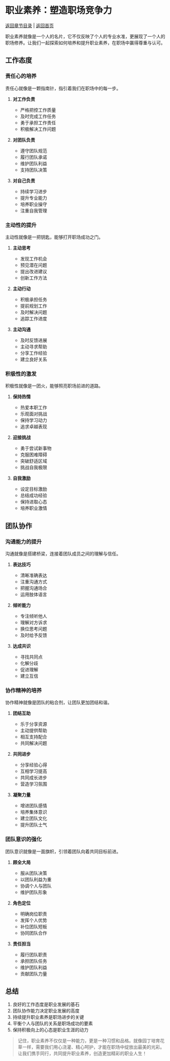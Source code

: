 # 职业素养：塑造职场竞争力

[返回章节目录](./index.md) | [返回首页](../README.md)

职业素养就像是一个人的名片，它不仅反映了个人的专业水准，更展现了一个人的职场修养。让我们一起探索如何培养和提升职业素养，在职场中赢得尊重与认可。

## 工作态度

### 责任心的培养

责任心就像是一颗指南针，指引着我们在职场中的每一步。

1. **对工作负责**
   - 严格把控工作质量
   - 及时完成工作任务
   - 勇于承担工作责任
   - 积极解决工作问题

2. **对团队负责**
   - 遵守团队规范
   - 履行团队承诺
   - 维护团队利益
   - 支持团队决策

3. **对自己负责**
   - 持续学习进步
   - 提升专业能力
   - 培养职业操守
   - 注重自我管理

### 主动性的提升

主动性就像是一把钥匙，能够打开职场成功之门。

1. **主动思考**
   - 发现工作机会
   - 预见潜在问题
   - 提出改进建议
   - 创新工作方法

2. **主动行动**
   - 积极承担任务
   - 提前规划工作
   - 及时解决问题
   - 追踪工作进度

3. **主动沟通**
   - 及时反馈进展
   - 主动寻求帮助
   - 分享工作经验
   - 建立良好关系

### 积极性的激发

积极性就像是一团火，能够照亮职场前进的道路。

1. **保持热情**
   - 热爱本职工作
   - 乐观面对挑战
   - 保持学习动力
   - 追求卓越表现

2. **迎接挑战**
   - 勇于尝试新事物
   - 克服困难障碍
   - 突破舒适区域
   - 挑战自我极限

3. **自我激励**
   - 设定目标激励
   - 总结成功经验
   - 保持进取心态
   - 培养职业激情

## 团队协作

### 沟通能力的提升

沟通就像是搭建桥梁，连接着团队成员之间的理解与信任。

1. **表达技巧**
   - 清晰准确表达
   - 注重沟通方式
   - 把握沟通场合
   - 运用肢体语言

2. **倾听能力**
   - 专注倾听他人
   - 理解对方诉求
   - 换位思考问题
   - 及时给予反馈

3. **达成共识**
   - 寻找共同点
   - 化解分歧
   - 促进理解
   - 建立互信

### 协作精神的培养

协作精神就像是团队的粘合剂，让团队更加团结和谐。

1. **团结互助**
   - 乐于分享资源
   - 主动提供帮助
   - 相互支持配合
   - 共同解决问题

2. **共同进步**
   - 分享经验心得
   - 互相学习提高
   - 共同成长进步
   - 营造学习氛围

3. **凝聚力量**
   - 增进团队感情
   - 培养集体意识
   - 建立团队文化
   - 提升团队士气

### 团队意识的强化

团队意识就像是一面旗帜，引领着团队向着共同目标前进。

1. **顾全大局**
   - 服从团队决策
   - 以团队利益为重
   - 协调个人与团队
   - 维护团队形象

2. **角色定位**
   - 明确岗位职责
   - 发挥个人优势
   - 补位团队短板
   - 协同团队合作

3. **责任担当**
   - 履行团队职责
   - 承担团队任务
   - 维护团队利益
   - 贡献团队力量

## 总结

1. 良好的工作态度是职业发展的基石
2. 团队协作能力决定职业发展的高度
3. 持续提升职业素养是职场进步的关键
4. 平衡个人与团队的关系是职场成功的要素
5. 保持积极向上的心态是职业生涯的动力

> 记住，职业素养不仅仅是一种能力，更是一种习惯和品格。就像园丁培育花草一样，需要我们用心浇灌、精心呵护，才能在职场中绽放出最美的光彩。让我们携手同行，共同提升职业素养，创造更加精彩的职业人生！